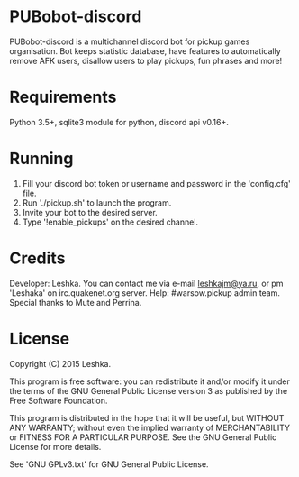 # PUBobot-discord
PUBobot-discord is a multichannel discord bot for pickup games organisation.
Bot keeps statistic database, have features to automatically remove AFK users, disallow users to play pickups, fun phrases and more!

# Requirements
Python 3.5+, sqlite3 module for python, discord api v0.16+.

# Running
1. Fill your discord bot token or username and password in the 'config.cfg' file.
2. Run './pickup.sh' to launch the program.
3. Invite your bot to the desired server.
4. Type '!enable_pickups' on the desired channel.

# Credits
Developer: Leshka. You can contact me via e-mail leshkajm@ya.ru, or pm 'Leshaka' on irc.quakenet.org server.
Help: #warsow.pickup admin team.
Special thanks to Mute and Perrina.

# License
Copyright (C) 2015 Leshka.

This program is free software: you can redistribute it and/or modify
it under the terms of the GNU General Public License version 3 as published by
the Free Software Foundation.

This program is distributed in the hope that it will be useful,
but WITHOUT ANY WARRANTY; without even the implied warranty of
MERCHANTABILITY or FITNESS FOR A PARTICULAR PURPOSE.  See the
GNU General Public License for more details.

See 'GNU GPLv3.txt' for GNU General Public License.